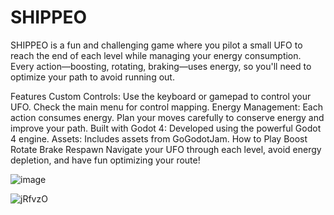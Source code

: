 # SHIPPEO
SHIPPEO is a fun and challenging game where you pilot a small UFO to reach the end of each level while managing your energy consumption.
Every action—boosting, rotating, braking—uses energy, so you'll need to optimize your path to avoid running out.

Features
Custom Controls: Use the keyboard or gamepad to control your UFO. Check the main menu for control mapping.
Energy Management: Each action consumes energy. Plan your moves carefully to conserve energy and improve your path.
Built with Godot 4: Developed using the powerful Godot 4 engine.
Assets: Includes assets from GoGodotJam.
How to Play
Boost
Rotate
Brake
Respawn
Navigate your UFO through each level, avoid energy depletion, and have fun optimizing your route!

![image](https://github.com/user-attachments/assets/234de093-52fe-4510-b754-396de94481a0)

![jRfvzO](https://github.com/user-attachments/assets/a416a8f9-609f-4297-9a52-14f5fdb2ba36)
